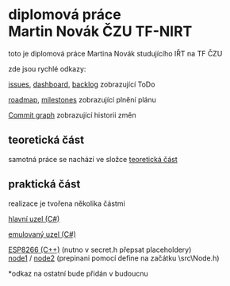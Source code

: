 # diplomová práce </br>Martin Novák ČZU TF-NIRT

toto je diplomová práce Martina Novák studujícího IŘT na TF ČZU

zde jsou rychlé odkazy:

[issues](https://github.com/pjocesoj/diplomka_git/issues),
[dashboard](https://github.com/users/pjocesoj/projects/3/views/7),
[backlog](https://github.com/users/pjocesoj/projects/3/views/5?filterQuery=&visibleFields=%5B%22Title%22%2C%22Labels%22%2C77294183%2C77294186%5D&sortedBy%5Bdirection%5D=asc&sortedBy%5BcolumnId%5D=77294183&sliceBy%5BcolumnId%5D=Labels) zobrazující ToDo

[roadmap](https://github.com/users/pjocesoj/projects/3/views/4),
[milestones](https://github.com/pjocesoj/diplomka_git/milestones)
zobrazující plnění plánu

[Commit graph](https://github.com/pjocesoj/diplomka_git/network) zobrazující historii změn

## teoretická část
samotná práce se nachází ve složce [teoretická část](https://github.com/pjocesoj/diplomka_git/tree/main/teoreticka_cast)

## praktická část
realizace je tvořena několika částmi

[hlavní uzel (C#)](https://github.com/pjocesoj/diplomka_git/tree/main/prakticka_cast/MainNode)

[emulovaný uzel (C#)](https://github.com/pjocesoj/diplomka_git/tree/main/prakticka_cast/NodeEmulator)

[ESP8266 (C++)](https://github.com/pjocesoj/diplomka_git/tree/main/prakticka_cast/ESP)
(nutno v secret.h přepsat placeholdery)<br/>
[node1](https://github.com/pjocesoj/diplomka_git/tree/main/prakticka_cast/ESP/src/Node1)
/
[node2](https://github.com/pjocesoj/diplomka_git/tree/main/prakticka_cast/ESP/src/Node2)
(prepinani pomocí define na začátku \src\Node.h)


*odkaz na ostatní bude přidán v budoucnu



